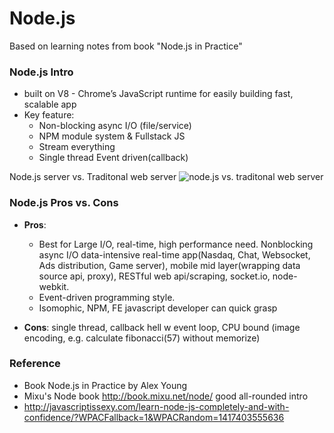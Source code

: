 # Node.js 

Based on learning notes from book "Node.js in Practice"

### Node.js Intro
- built on V8 - Chrome’s JavaScript runtime for easily building fast, scalable app
- Key feature: 
  * Non-blocking async I/O (file/service)
  * NPM module system & Fullstack JS
  * Stream everything 
  * Single thread Event driven(callback)

Node.js server vs. Traditonal web server
![node.js vs. traditonal web server](http://i.stack.imgur.com/MirQF.png)  
  
### Node.js Pros vs. Cons
- __Pros__: 
  * Best for Large I/O, real-time, high performance need. Nonblocking async I/O data-intensive real-time app(Nasdaq, Chat, Websocket, Ads distribution, Game server), mobile mid layer(wrapping data source api, proxy), RESTful web api/scraping, socket.io, node-webkit. 
  * Event-driven programming style. 
  * Isomophic, NPM, FE javascript developer can quick grasp 

- __Cons__: single thread, callback hell w event loop, CPU bound (image encoding, e.g. calculate fibonacci(57) without memorize)

### Reference
- Book Node.js in Practice by Alex Young
- Mixu's Node book http://book.mixu.net/node/ good all-rounded intro
- http://javascriptissexy.com/learn-node-js-completely-and-with-confidence/?WPACFallback=1&WPACRandom=1417403555636
